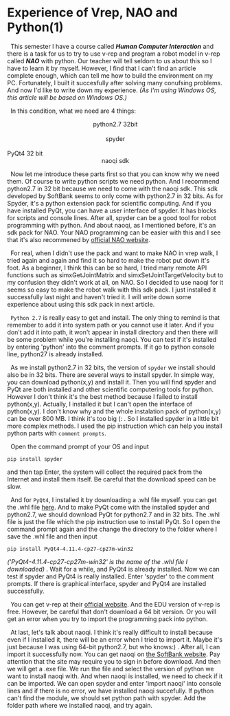 # **Experience of Vrep, NAO and Python(1)**
&nbsp;&nbsp;This semester I have a course called **_Human Computer Interaction_** and there is a task for us to try to use v-rep and program a robot model in v-rep called **_NAO_** with python. Our teacher will tell seldom to us about this so I have to learn it by myself. However, I find that I can't find an article complete enough, which can tell me how to build the environment on my PC. Fortunately, I built it succesfully after solving many conufsing problems. And now I'd like to write down my experience. _(As I'm using Windows OS, this article will be based on Windows OS.)_

&nbsp;&nbsp;In this condition, what we need are 4 things:    
<center>python2.7 32bit  </center><br/>  
<center>spyder    </center><br/>
<cneter>PyQt4 32 bit   </center><br/> 
<center>naoqi sdk</center>    

&nbsp;&nbsp;Now let me introduce these parts first so that you can know why we need them. Of course to write python scripts we need python. And I recommend python2.7 in 32 bit because we need to come with the naoqi sdk. This sdk developed by SoftBank seems to only come with python2.7 in 32 bits. As for Spyder, it's a python extension pack for scientific computing. And if you have installed PyQt, you can have a user interface of spyder. It has blocks for scripts and console lines. After all, spyder can be a good tool for robot programming with python. And about naoqi, as I mentioned before, it's an sdk pack for NAO. Your NAO programming can be easier with this and I see that it's also recommened by [official NAO website](https://www.ald.softbankrobotics.com/en/robots/nao). 

&nbsp;&nbsp;For real, when I didn't use the pack and want to make NAO in vrep walk, I tried again and again and find it so hard to make the robot put down it's foot. As a beginner, I think this can be so hard, I tried many remote API functions such as simxGetJointMatrix and simxSetJointTargetVelocity but to my confusion they didn't work at all, on NAO. So I decided to use naoqi for it seems so easy to make the robot walk with this sdk pack. I just installed it successfully last night and haven't tried it. I will write down some experience about using this sdk pack in next article. 

&nbsp;&nbsp;`Python 2.7` is really easy to get and install. The only thing to remind is that remember to add it into system path or you cannot use it later. And if you don't add it into path, it won't appear in install directory and then there will be some problem while you're installing naoqi. You can test if it's installed by entering 'python' into the comment prompts. If it go to python console line, python27 is already installed.

&nbsp;&nbsp;As we install python2.7 in 32 bits, the version of `spyder` we install should also be in 32 bits. There are several ways to install spyder. In simple way, you can download python(x,y) and install it. Then you will find spyder and PyQt are both installed and other scientific computering tools for python. However I don't think it's the best method because I failed to install python(x,y). Actually, I installed it but I can't open the interface of python(x,y). I don't know why and the whole instalation pack of python(x,y) can be over 800 MB. I think it's too big (: . So I installed spyder in a little bit more complex methods. I used the pip instruction which can help you install python parts with `comment prompts`.

&nbsp;&nbsp;Open the command prompt of your OS and input
```
pip install spyder
```
and then tap Enter, the system will collect the required pack from the Internet and install them itself. Be careful that the download speed can be slow. 

&nbsp;&nbsp;And for `PyQt4`, I installed it by downloading a .whl file myself. you can get the .whl file [here](https://www.lfd.uci.edu/~gohlke/pythonlibs/). And to make PyQt come with the installed spyder and python2.7, we should download PyQt for python2.7 and in 32 bits. The .whl file is just the file which the pip instruction use to install PyQt. So I open the command prompt again and the change the directory to the folder where I save the  .whl file and then input
```
pip install PyQt4-4.11.4-cp27-cp27m-win32
``` 
_('PyQt4-4.11.4-cp27-cp27m-win32' is the name of the .whl file I downloaded)_ . Wait for a while, and PyQt4 is already installed. Now we can test if spyder and PyQt4 is really installed. Enter 'spyder' to the comment prompts. If there is graphical interface, spyder and PyQt4 are installed successfully.


&nbsp;&nbsp;You can get v-rep at their [official website](http://www.v-rep.eu/index.html). And the EDU version of v-rep is free. However, be careful that don't download a 64 bit version. Or you will get an error when you try to import the programming pack into python.

&nbsp;&nbsp;At last, let's talk about naoqi. I think it's really difficult to install because even if I installed it, there will be an error when I tried to import it. Maybe it's just because I was using 64-bit python2.7, but who knows:) . After all, I can import it successfully now. You can get naoqi on [the SoftBank website](https://community.ald.softbankrobotics.com/en/resources/software/language/en-gb). Pay attention that the site may require you to sign in before download. And then we will get a .exe file. We run the file and select the version of python we want to install naoqi with. And when naoqi is installed, we need to check if it can be imported. We can open spyder and enter 'import naoqi' into console lines and if there is no error, we have installed naoqi succefully. If python can't find the module, we should set python path with spyder. Add the folder path where we installed naoqi, and try again. 
